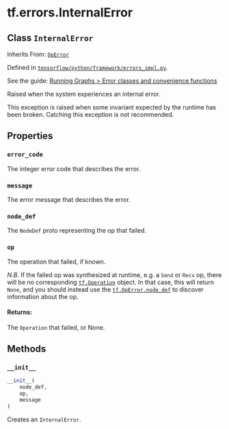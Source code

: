 <div itemscope itemtype="http://developers.google.com/ReferenceObject">
<meta itemprop="name" content="tf.errors.InternalError" />
<meta itemprop="property" content="error_code"/>
<meta itemprop="property" content="message"/>
<meta itemprop="property" content="node_def"/>
<meta itemprop="property" content="op"/>
<meta itemprop="property" content="__init__"/>
</div>

# tf.errors.InternalError

## Class `InternalError`

Inherits From: [`OpError`](../../tf/OpError.md)



Defined in [`tensorflow/python/framework/errors_impl.py`](https://www.tensorflow.org/code/tensorflow/python/framework/errors_impl.py).

See the guide: [Running Graphs > Error classes and convenience functions](../../../../api_guides/python/client.md#Error_classes_and_convenience_functions)

Raised when the system experiences an internal error.

This exception is raised when some invariant expected by the runtime
has been broken. Catching this exception is not recommended.


## Properties

<h3 id="error_code"><code>error_code</code></h3>

The integer error code that describes the error.

<h3 id="message"><code>message</code></h3>

The error message that describes the error.

<h3 id="node_def"><code>node_def</code></h3>

The `NodeDef` proto representing the op that failed.

<h3 id="op"><code>op</code></h3>

The operation that failed, if known.

*N.B.* If the failed op was synthesized at runtime, e.g. a `Send`
or `Recv` op, there will be no corresponding
<a href="../../tf/Operation.md"><code>tf.Operation</code></a>
object.  In that case, this will return `None`, and you should
instead use the <a href="../../tf/OpError.md#node_def"><code>tf.OpError.node_def</code></a> to
discover information about the op.

#### Returns:

The `Operation` that failed, or None.



## Methods

<h3 id="__init__"><code>__init__</code></h3>

``` python
__init__(
    node_def,
    op,
    message
)
```

Creates an `InternalError`.



